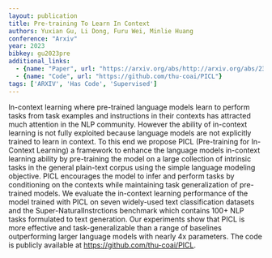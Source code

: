 ```yaml
---
layout: publication
title: Pre-training To Learn In Context
authors: Yuxian Gu, Li Dong, Furu Wei, Minlie Huang
conference: "Arxiv"
year: 2023
bibkey: gu2023pre
additional_links:
  - {name: "Paper", url: "https://arxiv.org/abs/http://arxiv.org/abs/2305.09137v1"}
  - {name: "Code", url: "https://github.com/thu-coai/PICL"}
tags: ['ARXIV', 'Has Code', 'Supervised']
---
```

In-context learning where pre-trained language models learn to perform tasks from task examples and instructions in their contexts has attracted much attention in the NLP community. However the ability of in-context learning is not fully exploited because language models are not explicitly trained to learn in context. To this end we propose PICL (Pre-training for In-Context Learning) a framework to enhance the language models in-context learning ability by pre-training the model on a large collection of intrinsic tasks in the general plain-text corpus using the simple language modeling objective. PICL encourages the model to infer and perform tasks by conditioning on the contexts while maintaining task generalization of pre-trained models. We evaluate the in-context learning performance of the model trained with PICL on seven widely-used text classification datasets and the Super-NaturalInstrctions benchmark which contains 100+ NLP tasks formulated to text generation. Our experiments show that PICL is more effective and task-generalizable than a range of baselines outperforming larger language models with nearly 4x parameters. The code is publicly available at https://github.com/thu-coai/PICL.
